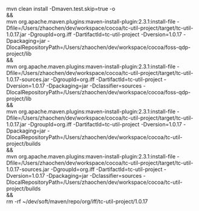 mvn clean install -Dmaven.test.skip=true -o \
&& \
mvn org.apache.maven.plugins:maven-install-plugin:2.3.1:install-file -Dfile=/Users/zhaochen/dev/workspace/cocoa/tc-util-project/target/tc-util-1.0.17.jar -DgroupId=org.iff -DartifactId=tc-util-project -Dversion=1.0.17 -Dpackaging=jar -DlocalRepositoryPath=/Users/zhaochen/dev/workspace/cocoa/foss-qdp-project/lib \
&& \
mvn org.apache.maven.plugins:maven-install-plugin:2.3.1:install-file -Dfile=/Users/zhaochen/dev/workspace/cocoa/tc-util-project/target/tc-util-1.0.17-sources.jar -DgroupId=org.iff -DartifactId=tc-util-project -Dversion=1.0.17 -Dpackaging=jar -Dclassifier=sources -DlocalRepositoryPath=/Users/zhaochen/dev/workspace/cocoa/foss-qdp-project/lib \
&& \
mvn org.apache.maven.plugins:maven-install-plugin:2.3.1:install-file -Dfile=/Users/zhaochen/dev/workspace/cocoa/tc-util-project/target/tc-util-1.0.17.jar -DgroupId=org.iff -DartifactId=tc-util-project -Dversion=1.0.17 -Dpackaging=jar -DlocalRepositoryPath=/Users/zhaochen/dev/workspace/cocoa/tc-util-project/builds \
&& \
mvn org.apache.maven.plugins:maven-install-plugin:2.3.1:install-file -Dfile=/Users/zhaochen/dev/workspace/cocoa/tc-util-project/target/tc-util-1.0.17-sources.jar -DgroupId=org.iff -DartifactId=tc-util-project -Dversion=1.0.17 -Dpackaging=jar -Dclassifier=sources -DlocalRepositoryPath=/Users/zhaochen/dev/workspace/cocoa/tc-util-project/builds \
&& \
rm -rf ~/dev/soft/maven/repo/org/iff/tc-util-project/1.0.17


